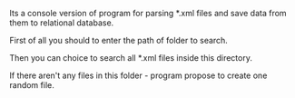 
Its a console version of program for parsing *.xml files and save data from them to relational database.

First of all you should to enter the path of folder to search.

Then you can choice to search all *.xml files inside this directory.

If there aren't any files in this folder - program propose to create one random file.
